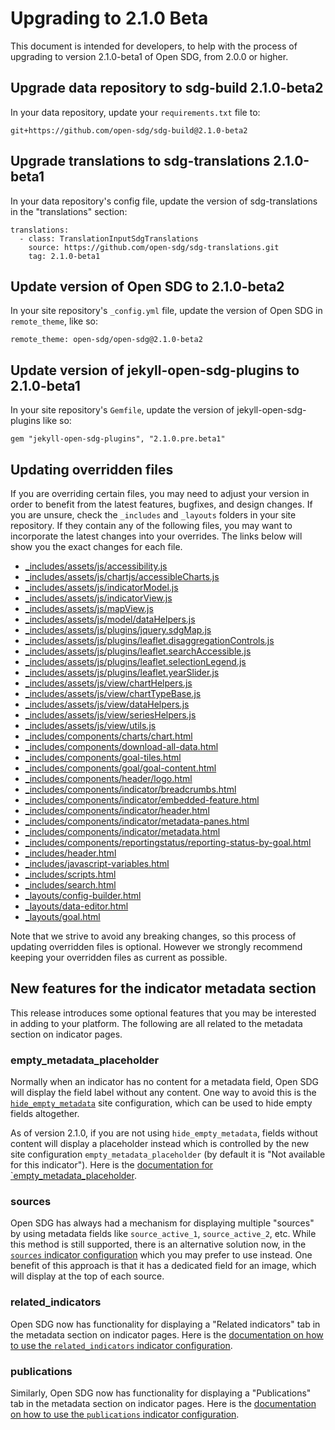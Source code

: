 <h1>Upgrading to 2.1.0 Beta</h1>

This document is intended for developers, to help with the process of upgrading to version 2.1.0-beta1 of Open SDG, from 2.0.0 or higher.

## Upgrade data repository to sdg-build 2.1.0-beta2

In your data repository, update your `requirements.txt` file to:

```
git+https://github.com/open-sdg/sdg-build@2.1.0-beta2
```

## Upgrade translations to sdg-translations 2.1.0-beta1

In your data repository's config file, update the version of sdg-translations in the "translations" section:

```
translations:
  - class: TranslationInputSdgTranslations
    source: https://github.com/open-sdg/sdg-translations.git
    tag: 2.1.0-beta1
```

## Update version of Open SDG to 2.1.0-beta2

In your site repository's `_config.yml` file, update the version of Open SDG in `remote_theme`, like so:

```
remote_theme: open-sdg/open-sdg@2.1.0-beta2
```

## Update version of jekyll-open-sdg-plugins to 2.1.0-beta1

In your site repository's `Gemfile`, update the version of jekyll-open-sdg-plugins like so:

```
gem "jekyll-open-sdg-plugins", "2.1.0.pre.beta1"
```

## Updating overridden files

If you are overriding certain files, you may need to adjust your version in order to benefit from the latest features, bugfixes, and design changes. If you are unsure, check the `_includes` and `_layouts` folders in your site repository. If they contain any of the following files, you may want to incorporate the latest changes into your overrides. The links below will show you the exact changes for each file.

* [_includes/assets/js/accessibility.js](https://github.com/open-sdg/open-sdg/compare/2.0.0-dev...2.1.0-dev#diff-c4b47d3a7ddaad00a7ebccf86e2c8c981b91515687c19abb7efdc6069bab0ccf)
* [_includes/assets/js/chartjs/accessibleCharts.js](https://github.com/open-sdg/open-sdg/compare/2.0.0-dev...2.1.0-dev#diff-2947e02401f2edf7c289455a2552f5132ddcbf5733b817062d363fdb89f89227)
* [_includes/assets/js/indicatorModel.js](https://github.com/open-sdg/open-sdg/compare/2.0.0-dev...2.1.0-dev#diff-899e3bbfb5eeef11ac59cd311c1cf8fa874cb773986b5982832f44ff68f04a8d)
* [_includes/assets/js/indicatorView.js](https://github.com/open-sdg/open-sdg/compare/2.0.0-dev...2.1.0-dev#diff-acba7023c8817a67d9425348551a51700b2bdb142fad73af0bfb272bbdd08a01)
* [_includes/assets/js/mapView.js](https://github.com/open-sdg/open-sdg/compare/2.0.0-dev...2.1.0-dev#diff-4fc5a820f12b634018e2047fcc6eb1d47d5d8c8a8bb7b0f1d2c6a16ebae5a3af)
* [_includes/assets/js/model/dataHelpers.js](https://github.com/open-sdg/open-sdg/compare/2.0.0-dev...2.1.0-dev#diff-40499d815f640efd89f9d2f3d1a27d4bef263c2f9d54e5116ca880d0da808e6a)
* [_includes/assets/js/plugins/jquery.sdgMap.js](https://github.com/open-sdg/open-sdg/compare/2.0.0-dev...2.1.0-dev#diff-090de3bceb9b3c5022e042a3d45e82f32e68f7e0c63ca881da87eb4bfec071a3)
* [_includes/assets/js/plugins/leaflet.disaggregationControls.js](https://github.com/open-sdg/open-sdg/compare/2.0.0-dev...2.1.0-dev#diff-9204baadb9a4b331bcb7bd572063083f64b02abcc94dd9b7c5a6608a738f27a2)
* [_includes/assets/js/plugins/leaflet.searchAccessible.js](https://github.com/open-sdg/open-sdg/compare/2.0.0-dev...2.1.0-dev#diff-664332b96a442d745e9274cb8349b74900de8fecd9bd9e5da88dd26a6e095fb6)
* [_includes/assets/js/plugins/leaflet.selectionLegend.js](https://github.com/open-sdg/open-sdg/compare/2.0.0-dev...2.1.0-dev#diff-5b45cc89aa89199087e159a10272920587714223033a722798f925e6296d18f4)
* [_includes/assets/js/plugins/leaflet.yearSlider.js](https://github.com/open-sdg/open-sdg/compare/2.0.0-dev...2.1.0-dev#diff-e0faf161480b7d08815e0d8c56ae84772d7dac7faa5d6c156d01137a36f88e2a)
* [_includes/assets/js/view/chartHelpers.js](https://github.com/open-sdg/open-sdg/compare/2.0.0-dev...2.1.0-dev#diff-57ca50c7583a665d330ac4d254cffa269768af5b0a14612501fa2c1bae4ddcd2)
* [_includes/assets/js/view/chartTypeBase.js](https://github.com/open-sdg/open-sdg/compare/2.0.0-dev...2.1.0-dev#diff-e3635ad86f7d677a190cb5cedee17194dd3c3602e9cace3f6df122997575dda4)
* [_includes/assets/js/view/dataHelpers.js](https://github.com/open-sdg/open-sdg/compare/2.0.0-dev...2.1.0-dev#diff-9f387ea8e9baf11ade17fb7ac6121eb36698c6bc77cb2832dd696085867eb9be)
* [_includes/assets/js/view/seriesHelpers.js](https://github.com/open-sdg/open-sdg/compare/2.0.0-dev...2.1.0-dev#diff-5e61772ea34953912ec178644f6e5982baf4a262c6a2026bfd897cc45c70b196)
* [_includes/assets/js/view/utils.js](https://github.com/open-sdg/open-sdg/compare/2.0.0-dev...2.1.0-dev#diff-7096028ef491827ec58c1f4dbdeb630aa47553de7f1418f6c478198ad4d475e5)
* [_includes/components/charts/chart.html](https://github.com/open-sdg/open-sdg/compare/2.0.0-dev...2.1.0-dev#diff-ed38e7f6a92c1d9f02d5a18618afd07986c88c8d7718cfe9605c7588b39ca3ca)
* [_includes/components/download-all-data.html](https://github.com/open-sdg/open-sdg/compare/2.0.0-dev...2.1.0-dev#diff-4f295183567e9e81c009bb8c7f9fdfd558818c87cb900241e873545a25e330ff)
* [_includes/components/goal-tiles.html](https://github.com/open-sdg/open-sdg/compare/2.0.0-dev...2.1.0-dev#diff-b917910c6504fadf58981aa0458062bec07909e945d3498555ce6b9e9553aa2e)
* [_includes/components/goal/goal-content.html](https://github.com/open-sdg/open-sdg/compare/2.0.0-dev...2.1.0-dev#diff-c59c74d5a960ffb79a02e183d20d1d05209031ca4e571bede2c45047a24e9c8a)
* [_includes/components/header/logo.html](https://github.com/open-sdg/open-sdg/compare/2.0.0-dev...2.1.0-dev#diff-8382db83d6ec3733bdd628a801ae4218e8b5f544a0ecf3dce2c083aec70b260a)
* [_includes/components/indicator/breadcrumbs.html](https://github.com/open-sdg/open-sdg/compare/2.0.0-dev...2.1.0-dev#diff-d5d885f0a09a3b05aea78a7556845e27b8f4c13fca8d065bf696b9e5ad10bbd9)
* [_includes/components/indicator/embedded-feature.html](https://github.com/open-sdg/open-sdg/compare/2.0.0-dev...2.1.0-dev#diff-e0553faa845b14f0678709398d3040e41b9d51e3b3f08d5af38f8f48db1615fe)
* [_includes/components/indicator/header.html](https://github.com/open-sdg/open-sdg/compare/2.0.0-dev...2.1.0-dev#diff-0e21c05fe296898b14f4254b21ad6f71d5a44b90141c230d3de366a176da2273)
* [_includes/components/indicator/metadata-panes.html](https://github.com/open-sdg/open-sdg/compare/2.0.0-dev...2.1.0-dev#diff-2fbe43c361b480b71a69db9b4dc9fca7bc1ffc401638db6ae7d2c979f56dda3c)
* [_includes/components/indicator/metadata.html](https://github.com/open-sdg/open-sdg/compare/2.0.0-dev...2.1.0-dev#diff-cc11e6eba01919f63fddb176ed9baefe4741bd0777924fd167c93627e3d59a9a)
* [_includes/components/reportingstatus/reporting-status-by-goal.html](https://github.com/open-sdg/open-sdg/compare/2.0.0-dev...2.1.0-dev#diff-b16d540c8f7a1606591d39a587008fa8dbe96036a4a5a70d79df96d8ff57ea2d)
* [_includes/header.html](https://github.com/open-sdg/open-sdg/compare/2.0.0-dev...2.1.0-dev#diff-c0311c1df17d5d714db46ca1401ad374a35de861a461d211c6c947f1b2194034)
* [_includes/javascript-variables.html](https://github.com/open-sdg/open-sdg/compare/2.0.0-dev...2.1.0-dev#diff-e96a4a24ce2e1564e7270837c5a918377e2f6b428937ea0b02517fdd9239473e)
* [_includes/scripts.html](https://github.com/open-sdg/open-sdg/compare/2.0.0-dev...2.1.0-dev#diff-d2aabec5480c331c0119175a7e808edf76bfb7e63bf903691b6c5f4f84eb4476)
* [_includes/search.html](https://github.com/open-sdg/open-sdg/compare/2.0.0-dev...2.1.0-dev#diff-c3188fec879251e12fd5aadb9f4a907c34e50c902724735a3f0aedf37582ddea)
* [_layouts/config-builder.html](https://github.com/open-sdg/open-sdg/compare/2.0.0-dev...2.1.0-dev#diff-cfd16c1ebd077a07473ba538af4d790d819243bdf0d212cbd078b5fb602ff78b)
* [_layouts/data-editor.html](https://github.com/open-sdg/open-sdg/compare/2.0.0-dev...2.1.0-dev#diff-c65f37aeacf840ed2df9fa6171af20edfe03504795b26cd1c92c170c4d7bf326)
* [_layouts/goal.html](https://github.com/open-sdg/open-sdg/compare/2.0.0-dev...2.1.0-dev#diff-29b883eaf3e68ad8ccd26059a23a975223f16095706fb071bfe1dfa886157085)

Note that we strive to avoid any breaking changes, so this process of updating overridden files is optional. However we strongly recommend keeping your overridden files as current as possible.

## New features for the indicator metadata section

This release introduces some optional features that you may be interested in adding to your platform. The following are all related to the metadata section on indicator pages.

### empty_metadata_placeholder

Normally when an indicator has no content for a metadata field, Open SDG will display the field label without any content. One way to avoid this is the [`hide_empty_metadata`](https://open-sdg.readthedocs.io/en/latest/configuration/#hide_empty_metadata) site configuration, which can be used to hide empty fields altogether.

As of version 2.1.0, if you are not using `hide_empty_metadata`, fields without content will display a placeholder instead which is controlled by the new site configuration `empty_metadata_placeholder` (by default it is "Not available for this indicator"). Here is the [documentation for `empty_metadata_placeholder](https://github.com/open-sdg/open-sdg/blob/2.1.0-dev/docs/configuration.md#empty_metadata_placeholder).

### sources

Open SDG has always had a mechanism for displaying multiple "sources" by using metadata fields like `source_active_1`, `source_active_2`, etc. While this method is still supported, there is an alternative solution now, in the [`sources` indicator configuration](https://github.com/open-sdg/open-sdg/blob/2.1.0-dev/docs/indicator-configuration.md#sources) which you may prefer to use instead. One benefit of this approach is that it has a dedicated field for an image, which will display at the top of each source.

### related_indicators

Open SDG now has functionality for displaying a "Related indicators" tab in the metadata section on indicator pages. Here is the [documentation on how to use the `related_indicators` indicator configuration](https://github.com/open-sdg/open-sdg/blob/2.1.0-dev/docs/indicator-configuration.md#related_indicators).

### publications

Similarly, Open SDG now has functionality for displaying a "Publications" tab in the metadata section on indicator pages. Here is the [documentation on how to use the `publications` indicator configuration](https://github.com/open-sdg/open-sdg/blob/2.1.0-dev/docs/indicator-configuration.md#publications).
